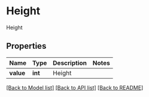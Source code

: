 # Height

Height

## Properties
Name | Type | Description | Notes
------------ | ------------- | ------------- | -------------
**value** | **int** | Height | 

[[Back to Model list]](../README.md#documentation-for-models) [[Back to API list]](../README.md#documentation-for-api-endpoints) [[Back to README]](../README.md)


